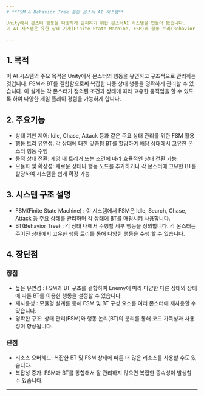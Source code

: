 ```yaml
---
# **FSM & Behavior Tree 통합 몬스터 AI 시스템**

Unity에서 몬스터 행동을 다양하게 관리하기 위한 몬스터AI 시스템을 만들어 봤습니다.
이 AI 시스템은 유한 상태 기계(Finite State Machine, FSM)와 행동 트리(Behavior Tree, BT)의 통합을 통해 다양한 NPC(Non-Player Character) 행동 관리 방식을 제공합니다. 각 몬스터는 맞춤형 상태와 개별적인 행동 트리를 가질 수 있어, 동일한 상태에서도 고유한 행동을 수행할 수 있습니다.

---
```

 
## 1. 목적
이 AI 시스템의 주요 목적은 Unity에서 몬스터의 행동을 유연하고 구조적으로 관리하는 것입니다.
FSM과 BT를 결합함으로써 복잡한 다중 상태 행동을 명확하게 관리할 수 있습니다. 이 설계는 각 몬스터가 정의된 조건과 상태에 따라 고유한 움직임을 할 수 있도록 하여 다양한 게임 플레이 경험을 가능하게 합니다.

## 2. 주요기능
* 상태 기반 제어: Idle, Chase, Attack 등과 같은 주요 상태 관리를 위한 FSM 활용
* 행동 트리 유연성: 각 상태에 대한 맞춤형 BT를 할당하여 해당 상태에서 고유한 몬스터 행동 수행
* 동적 상태 전환: 게임 내 트리거 또는 조건에 따라 효율적인 상태 전환 가능
* 모듈화 및 확장성: 새로운 상태나 행동 노드를 추가하거나 각 몬스터에 고유한 BT를 할당하여 시스템을 쉽게 확장 가능

## 3. 시스템 구조 설명 
 * FSM(Finite State Machine) : 이 시스템에서 FSM은 Idle, Search, Chase, Attack 등 주요 상태를 관리하며 각 상태에 BT를 매핑시켜 사용합니다.
 * BT(Behavior Tree) : 각 상태 내에서 수행할 세부 행동을 정의합니다. 각 몬스터는 주어진 상태에서 고유한 행동 트리를 통해 다양한 행동을 수행 할 수 있습니다.

## 4. 장단점
### 장점
* 높은 유연성 : FSM과 BT 구조를 결합하여 Enemy에 따라 다양한 다른 상태와 상태에 따른 BT를 이용한 행동을 설정할 수 있습니다.
* 재사용성 : 모듈형 설계를 통해 FSM 및 BT 구성 요소를 여러 몬스터에 재사용할 수 있습니다.
* 명확한 구조: 상태 관리(FSM)와 행동 논리(BT)의 분리를 통해 코드 가독성과 사용성이 향상됩니다.

### 단점
* 리소스 오버헤드: 복잡한 BT 및 FSM 상태에 따른 더 많은 리소스를 사용할 수도  있습니다.
* 복잡성 증가: FSM과 BT를 통합해서 잘 관리하지 않으면 복잡한 종속성이 발생할 수 있습니다.

---